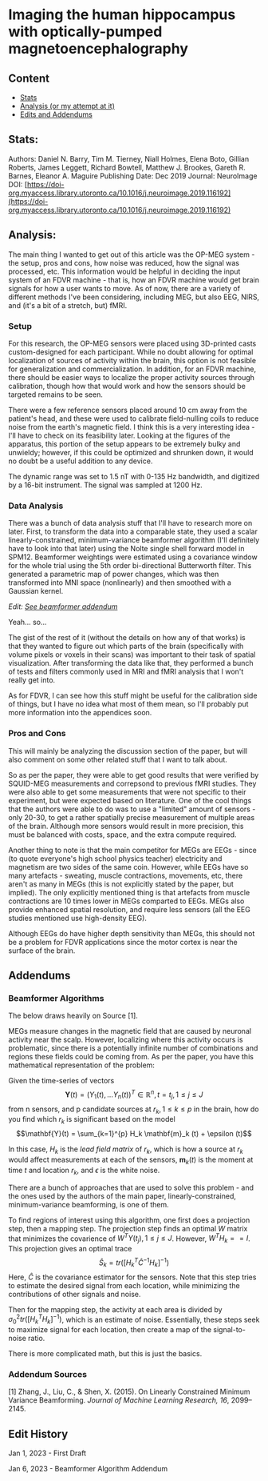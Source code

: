 # Imaging the human hippocampus with optically-pumped magnetoencephalography

## Content
- [Stats](https://cravat5386.github.io/fdvr/20230101.html#stats)
- [Analysis (or my attempt at it)](https://cravat5386.github.io/fdvr/20230101.html#analysis)
- [Edits and Addendums](https://cravat5386.github.io/fdvr/20230101.html#addendums)

## Stats:
Authors: Daniel N. Barry, Tim M. Tierney, Niall Holmes, Elena Boto, Gillian Roberts, James Leggett, Richard Bowtell, Matthew J. Brookes, Gareth R. Barnes, Eleanor A. Maguire
Publishing Date: Dec 2019
Journal: NeuroImage
DOI: [https://doi-org.myaccess.library.utoronto.ca/10.1016/j.neuroimage.2019.116192](https://doi-org.myaccess.library.utoronto.ca/10.1016/j.neuroimage.2019.116192)

## Analysis:
The main thing I wanted to get out of this article was the OP-MEG system - the setup, pros and cons, how noise was reduced, how the signal was processed, etc. This information would be helpful in deciding the input system of an FDVR machine - that is, how an FDVR machine would get brain signals for how a user wants to move. As of now, there are a variety of different methods I've been considering, including MEG, but also EEG, NIRS, and (it's a bit of a stretch, but) fMRI.

### Setup
For this research, the OP-MEG sensors were placed using 3D-printed casts custom-designed for each participant. While no doubt allowing for optimal localization of sources of activity within the brain, this option is not feasible for generalization and commercialization. In addition, for an FDVR machine, there should be easier ways to localize the proper activity sources through calibration, though how that would work and how the sensors should be targeted remains to be seen.

There were a few reference sensors placed around 10 cm away from the patient's head, and these were used to calibrate field-nulling coils to reduce noise from the earth's magnetic field. I think this is a very interesting idea - I'll have to check on its feasibility later. Looking at the figures of the apparatus, this portion of the setup appears to be extremely bulky and unwieldy; however, if this could be optimized and shrunken down, it would no doubt be a useful addition to any device.

The dynamic range was set to 1.5 nT with 0-135 Hz bandwidth, and digitized by a 16-bit instrument. The signal was sampled at 1200 Hz.

### Data Analysis
There was a bunch of data analysis stuff that I'll have to research more on later. First, to transform the data into a comparable state, they used a scalar linearly-constrained, minimum-variance beamformer algorithm (I'll definitely have to look into that later) using the Nolte single shell forward model in SPM12. Beamformer weightings were estimated using a covariance window for the whole trial using the 5th order bi-directional Butterworth filter. This generated a parametric map of power changes, which was then transformed into MNI space (nonlinearly) and then smoothed with a Gaussian kernel.

*Edit: [See beamformer addendum](https://cravat5386.github.io/fdvr/20230101.html#beamformer-algorithms)*

Yeah... so...

The gist of the rest of it (without the details on how any of that works) is that they wanted to figure out which parts of the brain (specifically with volume pixels or voxels in their scans) was important to their task of spatial visualization. After transforming the data like that, they performed a bunch of tests and filters commonly used in MRI and fMRI analysis that I won't really get into.

As for FDVR, I can see how this stuff might be useful for the calibration side of things, but I have no idea what most of them mean, so I'll probably put more information into the appendices soon.

### Pros and Cons
This will mainly be analyzing the discussion section of the paper, but will also comment on some other related stuff that I want to talk about.

So as per the paper, they were able to get good results that were verified by SQUID-MEG measurements and correpsond to previous fMRI studies. They were also able to get some measurements that were not specific to their experiment, but were expected based on literature. One of the cool things that the authors were able to do was to use a "limited" amount of sensors - only 20-30, to get a rather spatially precise measurement of multiple areas of the brain. Although more sensors would result in more precision, this must be balanced with costs, space, and the extra compute required.

Another thing to note is that the main competitor for MEGs are EEGs - since (to quote everyone's high school physics teacher) electricity and magnetism are two sides of the same coin. However, while EEGs have so many artefacts - sweating, muscle contractions, movements, etc, there aren't as many in MEGs (this is not explicitly stated by the paper, but implied). The only explicitly mentioned thing is that artefacts from muscle contractions are 10 times lower in MEGs comparted to EEGs. MEGs also provide enhanced spatial resolution, and require less sensors (all the EEG studies mentioned use high-density EEG).

Although EEGs do have higher depth sensitivity than MEGs, this should not be a problem for FDVR applications since the motor cortex is near the surface of the brain.

## Addendums
### Beamformer Algorithms
The below draws heavily on Source \[1\].

MEGs measure changes in the magnetic field that are caused by neuronal activity near the scalp. However, localizing where this activity occurs is problematic, since there is a potentially infinite number of combinations and regions these fields could be coming from. As per the paper, you have this mathematical representation of the problem:

Given the time-series of vectors
$$\mathbf{Y}(t) = (Y_1 (t), \dots Y_n (t))^T \in \mathbb{R}^n, t = t_j, 1 \le j \le J$$
from n sensors, and p candidate sources at $r_k, 1 \le k \le p$ in the brain, how do you find which $r_k$ is significant based on the model
$$\mathbf{Y}(t) = \sum_{k=1}^{p} H_k \mathbf{m}_k (t) + \epsilon (t)$$

In this case, $H_k$ is the *lead field matrix* of $r_k$, which is how a source at $r_k$ would affect measurements at each of the sensors, $\mathbf{m}_k (t)$ is the moment at time $t$ and location $r_k$, and $\epsilon$ is the white noise.

There are a bunch of approaches that are used to solve this problem - and the ones used by the authors of the main paper, linearly-constrained, minimum-variance beamforming, is one of them.

To find regions of interest using this algorithm, one first does a projection step, then a mapping step. The projection step finds an optimal $W$ matrix that minimizes the covarience of $W^T Y(t_j), 1 \le j \le J$. However, $W^T H_k == I$. This projection gives an optimal trace $$\hat{S}_k = tr([H^T_k \hat{C}^{-1} H_k]^{-1})$$ Here, $\hat{C}$ is the covariance estimator for the sensors. Note that this step tries to estimate the desired signal from each location, while minimizing the contributions of other signals and noise.

Then for the mapping step, the activity at each area is divided by $\sigma^2_0 tr([H^T_k H_k]^{-1})$, which is an estimate of noise. Essentially, these steps seek to maximize signal for each location, then create a map of the signal-to-noise ratio.

There is more complicated math, but this is just the basics.

### Addendum Sources
\[1\] Zhang, J., Liu, C., & Shen, X. (2015). On Linearly Constrained Minimum Variance Beamforming. *Journal of Machine Learning Research, 16*, 2099–2145. 

## Edit History
Jan 1, 2023 - First Draft

Jan 6, 2023 - Beamformer Algorithm Addendum
